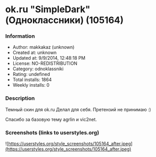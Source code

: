 # ok.ru "SimpleDark" (Одноклассники) (105164)

### Information
- Author: makkakaz (unknown)
- Created at: unknown
- Updated at: 9/9/2014, 12:48:18 PM
- License: NO-REDISTRIBUTION
- Category: odnoklassniki
- Rating: undefined
- Total installs: 1864
- Weekly installs: 0


### Description
Темный скин для ok.ru
Делал для себя. Претензий не принимаю :)

Спасибо за базовую тему agrlin и vic2net.


### Screenshots (links to userstyles.org)
![https://userstyles.org/style_screenshots/105164_after.jpeg](https://userstyles.org/style_screenshots/105164_after.jpeg)


